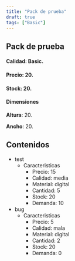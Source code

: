 ```yaml
---
title: "Pack de prueba"
draft: true
tags: ["Basic"]
---
```

## Pack de prueba
#### Calidad: Basic.
#### Precio: 20.
#### Stock: 20.
#### Dimensiones
**Altura**: 20.

**Ancho**: 20.
## Contenidos
- test
    - Caracteristicas
        - Precio: 15
        - Calidad: media
        - Material: digital
        - Cantidad: 5
        - Stock: 20
        - Demanda: 10
- bug
    - Caracteristicas
        - Precio: 5
        - Calidad: mala
        - Material: digital
        - Cantidad: 2
        - Stock: 20
        - Demanda: 0
